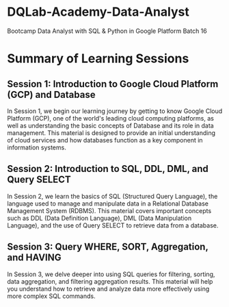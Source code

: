 # DQLab-Academy-Data-Analyst
Bootcamp Data Analyst with SQL &amp; Python in Google Platform Batch 16

# Summary of Learning Sessions

## **Session 1: Introduction to Google Cloud Platform (GCP) and Database** 
In Session 1, we begin our learning journey by getting to know Google Cloud Platform (GCP), one of the world's leading cloud computing platforms, as well as understanding the basic concepts of Database and its role in data management. This material is designed to provide an initial understanding of cloud services and how databases function as a key component in information systems.

## **Session 2: Introduction to SQL, DDL, DML, and Query SELECT** 
In Session 2, we learn the basics of SQL (Structured Query Language), the language used to manage and manipulate data in a Relational Database Management System (RDBMS). This material covers important concepts such as DDL (Data Definition Language), DML (Data Manipulation Language), and the use of Query SELECT to retrieve data from a database.

## **Session 3: Query WHERE, SORT, Aggregation, and HAVING**
In Session 3, we delve deeper into using SQL queries for filtering, sorting, data aggregation, and filtering aggregation results. This material will help you understand how to retrieve and analyze data more effectively using more complex SQL commands.

